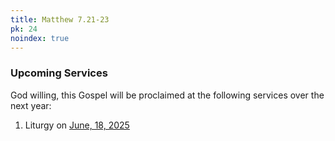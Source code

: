 ```yaml
---
title: Matthew 7.21-23
pk: 24
noindex: true
---
```


### Upcoming Services

God willing, this Gospel will be proclaimed at the following services over the next year:


1. Liturgy on [June, 18, 2025](https://orthocal.info/readings/gregorian/2025/06/18/)

